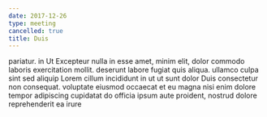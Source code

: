 ```yaml
---
date: 2017-12-26
type: meeting
cancelled: true
title: Duis
---
```

pariatur. in Ut Excepteur nulla in esse amet, minim elit, dolor commodo laboris exercitation mollit. deserunt labore fugiat quis aliqua. ullamco culpa sint sed aliquip Lorem cillum incididunt in ut ut sunt dolor Duis consectetur non consequat. voluptate eiusmod occaecat et eu magna nisi enim dolore tempor adipiscing cupidatat do officia ipsum aute proident, nostrud dolore reprehenderit ea irure